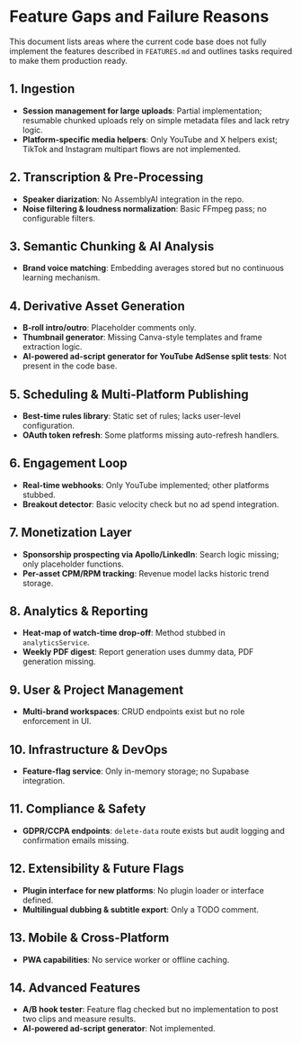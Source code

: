 # Feature Gaps and Failure Reasons

This document lists areas where the current code base does not fully implement the features described in `FEATURES.md` and outlines tasks required to make them production ready.

## 1. Ingestion
- **Session management for large uploads**: Partial implementation; resumable chunked uploads rely on simple metadata files and lack retry logic.
- **Platform-specific media helpers**: Only YouTube and X helpers exist; TikTok and Instagram multipart flows are not implemented.

## 2. Transcription & Pre-Processing
- **Speaker diarization**: No AssemblyAI integration in the repo.
- **Noise filtering & loudness normalization**: Basic FFmpeg pass; no configurable filters.

## 3. Semantic Chunking & AI Analysis
- **Brand voice matching**: Embedding averages stored but no continuous learning mechanism.

## 4. Derivative Asset Generation
- **B-roll intro/outro**: Placeholder comments only.
- **Thumbnail generator**: Missing Canva-style templates and frame extraction logic.
- **AI-powered ad-script generator for YouTube AdSense split tests**: Not present in the code base.

## 5. Scheduling & Multi-Platform Publishing
- **Best-time rules library**: Static set of rules; lacks user-level configuration.
- **OAuth token refresh**: Some platforms missing auto-refresh handlers.

## 6. Engagement Loop
- **Real-time webhooks**: Only YouTube implemented; other platforms stubbed.
- **Breakout detector**: Basic velocity check but no ad spend integration.

## 7. Monetization Layer
- **Sponsorship prospecting via Apollo/LinkedIn**: Search logic missing; only placeholder functions.
- **Per-asset CPM/RPM tracking**: Revenue model lacks historic trend storage.

## 8. Analytics & Reporting
- **Heat-map of watch-time drop-off**: Method stubbed in `analyticsService`.
- **Weekly PDF digest**: Report generation uses dummy data, PDF generation missing.

## 9. User & Project Management
- **Multi-brand workspaces**: CRUD endpoints exist but no role enforcement in UI.

## 10. Infrastructure & DevOps
- **Feature-flag service**: Only in-memory storage; no Supabase integration.

## 11. Compliance & Safety
- **GDPR/CCPA endpoints**: `delete-data` route exists but audit logging and confirmation emails missing.

## 12. Extensibility & Future Flags
- **Plugin interface for new platforms**: No plugin loader or interface defined.
- **Multilingual dubbing & subtitle export**: Only a TODO comment.

## 13. Mobile & Cross-Platform
- **PWA capabilities**: No service worker or offline caching.

## 14. Advanced Features
- **A/B hook tester**: Feature flag checked but no implementation to post two clips and measure results.
- **AI-powered ad-script generator**: Not implemented.

